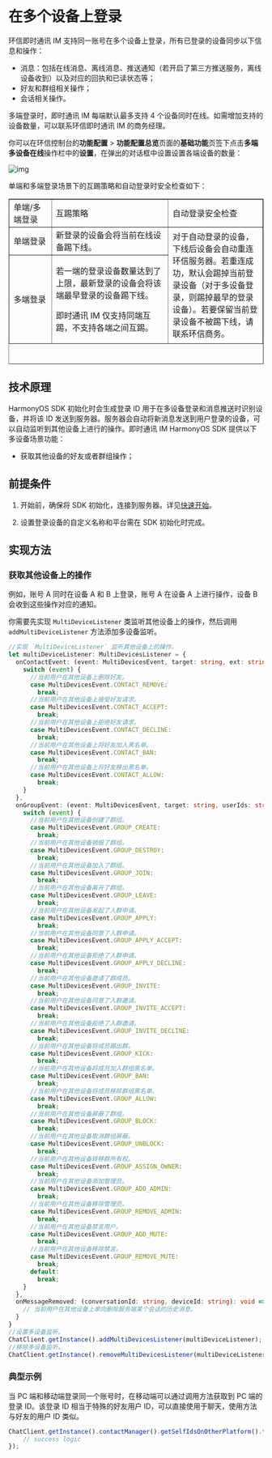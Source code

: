 # 在多个设备上登录

<Toc />

环信即时通讯 IM 支持同一账号在多个设备上登录，所有已登录的设备同步以下信息和操作：

- 消息：包括在线消息、离线消息、推送通知（若开启了第三方推送服务，离线设备收到）以及对应的回执和已读状态等；
- 好友和群组相关操作；
- 会话相关操作。

多端登录时，即时通讯 IM 每端默认最多支持 4 个设备同时在线。如需增加支持的设备数量，可以联系环信即时通讯 IM 的商务经理。

你可以在环信控制台的**功能配置** > **功能配置总览**页面的**基础功能**页签下点击**多端多设备在线**操作栏中的**设置**，在弹出的对话框中设置设置各端设备的数量：

![img](@static/images/common/multidevice_device_count.png)

单端和多端登录场景下的互踢策略和自动登录时安全检查如下：

<html>
<head>
<meta charset="utf-8">
<title>无标题文档</title>
</head>

<body>
<table width="807" height="327" border="1">
  <tbody>
    <tr>
      <td width="109" height="49">单端/多端登录</td>
      <td width="384">互踢策略</td>
      <td width="292">自动登录安全检查</td>
    </tr>
    <tr>
      <td height="52">单端登录</td>
      <td>新登录的设备会将当前在线设备踢下线。</td>
      <td rowspan="2">对于自动登录的设备，下线后设备会自动重连环信服务器。若重连成功，默认会踢掉当前登录设备（对于多设备登录，则踢掉最早的登录设备）。若要保留当前登录设备不被踢下线，请联系环信商务。</td>
    </tr>
    <tr>
      <td height="156">多端登录</td>
      <td><p>若一端的登录设备数量达到了上限，最新登录的设备会将该端最早登录的设备踢下线。</p>
      <p>即时通讯 IM 仅支持同端互踢，不支持各端之间互踢。</p></td>
    </tr>
  </tbody>
</table>
</body>
</html>

## 技术原理  

HarmonyOS SDK 初始化时会生成登录 ID 用于在多设备登录和消息推送时识别设备，并将该 ID 发送到服务器。服务器会自动将新消息发送到用户登录的设备，可以自动监听到其他设备上进行的操作。即时通讯 IM HarmonyOS SDK 提供以下多设备场景功能：

- 获取其他设备的好友或者群组操作；

## 前提条件

1. 开始前，确保将 SDK 初始化，连接到服务器。详见[快速开始](quickstart.html)。

2. 设置登录设备的自定义名称和平台需在 SDK 初始化时完成。

## 实现方法   

### 获取其他设备上的操作

例如，账号 A 同时在设备 A 和 B 上登录，账号 A 在设备 A 上进行操作，设备 B 会收到这些操作对应的通知。

你需要先实现 `MultiDeviceListener` 类监听其他设备上的操作，然后调用 `addMultiDeviceListener` 方法添加多设备监听。

```TypeScript
//实现 `MultiDeviceListener` 监听其他设备上的操作。
let multiDeviceListener: MultiDevicesListener = {
  onContactEvent: (event: MultiDevicesEvent, target: string, ext: string): void => {
    switch (event) {
      //当前用户在其他设备上删除好友。
      case MultiDevicesEvent.CONTACT_REMOVE:
        break;
      //当前用户在其他设备上接受好友请求。
      case MultiDevicesEvent.CONTACT_ACCEPT:
        break;
      //当前用户在其他设备上拒绝好友请求。
      case MultiDevicesEvent.CONTACT_DECLINE:
        break;
      //当前用户在其他设备上将好友加入黑名单。
      case MultiDevicesEvent.CONTACT_BAN:
        break;
      //当前用户在其他设备上将好友移出黑名单。
      case MultiDevicesEvent.CONTACT_ALLOW:
        break;
    }
  },
  onGroupEvent: (event: MultiDevicesEvent, target: string, userIds: string[]): void => {
    switch (event) {
      //当前用户在其他设备创建了群组。
      case MultiDevicesEvent.GROUP_CREATE:
        break;
      //当前用户在其他设备销毁了群组。
      case MultiDevicesEvent.GROUP_DESTROY:
        break;
      //当前用户在其他设备加⼊了群组。
      case MultiDevicesEvent.GROUP_JOIN:
        break;
      //当前用户在其他设备离开了群组。
      case MultiDevicesEvent.GROUP_LEAVE:
        break;
      //当前用户在其他设备发起了入群申请。
      case MultiDevicesEvent.GROUP_APPLY:
        break;
      //当前用户在其他设备同意了入群申请。
      case MultiDevicesEvent.GROUP_APPLY_ACCEPT:
        break;
      //当前用户在其他设备拒绝了入群申请。
      case MultiDevicesEvent.GROUP_APPLY_DECLINE:
        break;
      //当前用户在其他设备邀请了群成员。
      case MultiDevicesEvent.GROUP_INVITE:
        break;
      //当前用户在其他设备同意了入群邀请。
      case MultiDevicesEvent.GROUP_INVITE_ACCEPT:
        break;
      //当前用户在其他设备拒绝了入群邀请。
      case MultiDevicesEvent.GROUP_INVITE_DECLINE:
        break;
      //当前用户在其他设备将成员踢出群。
      case MultiDevicesEvent.GROUP_KICK:
        break;
      //当前用户在其他设备将成员加⼊群组⿊名单。
      case MultiDevicesEvent.GROUP_BAN:
        break;
      //当前用户在其他设备将成员移除群组⿊名单。
      case MultiDevicesEvent.GROUP_ALLOW:
        break;
      //当前用户在其他设备屏蔽了群组。
      case MultiDevicesEvent.GROUP_BLOCK:
        break;
      //当前用户在其他设备取消群组屏蔽。
      case MultiDevicesEvent.GROUP_UNBLOCK:
        break;
      //当前用户在其他设备转移群所有权。
      case MultiDevicesEvent.GROUP_ASSIGN_OWNER:
        break;
      //当前用户在其他设备添加管理员。
      case MultiDevicesEvent.GROUP_ADD_ADMIN:
        break;
      //当前用户在其他设备移除管理员。
      case MultiDevicesEvent.GROUP_REMOVE_ADMIN:
        break;
      //当前用户在其他设备禁言用户。
      case MultiDevicesEvent.GROUP_ADD_MUTE:
        break;
      //当前用户在其他设备移除禁言。
      case MultiDevicesEvent.GROUP_REMOVE_MUTE:
        break;
      default:
        break;
    }
  },
  onMessageRemoved: (conversationId: string, deviceId: string): void => {
    // 当前用户在其他设备上单向删除服务端某个会话的历史消息。
  }
}
//设置多设备监听。
ChatClient.getInstance().addMultiDevicesListener(multiDeviceListener);
//移除多设备监听。
ChatClient.getInstance().removeMultiDevicesListener(multiDeviceListener);
```

### 典型示例

当 PC 端和移动端登录同一个账号时，在移动端可以通过调用方法获取到 PC 端的登录 ID。该登录 ID 相当于特殊的好友用户 ID，可以直接使用于聊天，使用方法与好友的用户 ID 类似。

```TypeScript
ChatClient.getInstance().contactManager().getSelfIdsOnOtherPlatform().then(result => {
    // success logic
});
```
